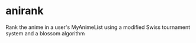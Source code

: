 # anirank
Rank the anime in a user's MyAnimeList using a modified Swiss tournament system and a blossom algorithm
